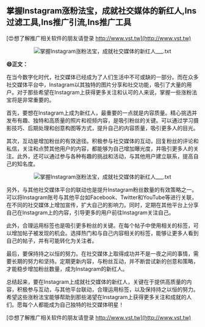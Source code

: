 ## **掌握Instagram涨粉法宝，成就社交媒体的新红人,Ins过滤工具,Ins推广引流,Ins推广工具**

[😍想了解推广相关软件的朋友请登录 http://www.vst.tw](http://www.vst.tw)

 <center><img src="https://vst.tw/MP4/tuiguang/png/2.png" alt="掌握Instagram涨粉法宝，成就社交媒体的新红人___.txt"></center>

**😄正文：**

在当今数字化时代，社交媒体已经成为了人们生活中不可或缺的一部分。而在众多社交媒体平台中，Instagram以其独特的图片分享和社交功能，吸引了大量的用户。对于那些希望在Instagram上获得更多关注和认可的人来说，掌握一些涨粉法宝将是非常重要的。

首先，要想在Instagram上成为新红人，最重要的一点就是内容质量。精心挑选并发布有趣、独特和高质量的照片和视频内容，是吸引粉丝的关键。可以通过学习摄影技巧、后期处理和创意构图等方式，提升自己的内容质量，吸引更多人的目光。

其次，互动是增加粉丝的有效途径。积极参与社交媒体的互动，回复粉丝的评论和私信，关注和点赞其他用户的内容，都能够为自己增加曝光度，并吸引更多人的关注。此外，还可以通过参与各种有趣的挑战和活动，与其他用户建立联系，提高自己的知名度。

 <center><img src="https://vst.tw/MP4/tuiguang/png/3.png" alt="掌握Instagram涨粉法宝，成就社交媒体的新红人___.txt"></center>

另外，与其他社交媒体平台的联动也是提升Instagram粉丝数量的有效策略之一。可以将Instagram账号与其他平台如Facebook、Twitter和YouTube等进行关联，在不同的社交媒体上增加宣传，扩大自己的影响力。同时，定期在其他平台上分享自己在Instagram上的内容，引导更多的用户前往Instagram关注自己。

此外，合理运用标签也是吸引更多粉丝的关键。在每个帖子中使用相关的标签，可以增加帖子被发现的机会。选择热门和与自己内容相关的标签，能够让更多人看到自己的帖子，并有可能转化为关注者。

最后，要保持持之以恒的努力。在社交媒体上取得成功并不是一夜之间的事情，需要长期的努力和坚持。定期更新内容，与粉丝互动，并不断尝试新的创意和策略，才能稳步增加粉丝数量，成为Instagram的新红人。

总结起来，要在Instagram上成就社交媒体的新红人，关键在于提供高质量的内容，积极参与互动，与其他平台联动，合理运用标签，以及保持持之以恒的努力。希望这些涨粉法宝能够帮助到那些渴望在Instagram上获得更多关注和成就的人们。愿每个人都能成为自己独特的社交媒体明星！

[😍想了解推广相关软件的朋友请登录 http://www.vst.tw](http://www.vst.tw)



